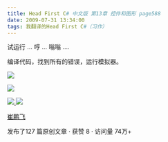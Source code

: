```yaml
---
title: Head First C# 中文版 第13章 控件和图形 page588
date: 2009-07-31 13:34:00
tags: 我翻译的Head First C#（习作）
---
```

试运行  ...  哼  ...  嗡嗡  ....

编译代码，找到所有的错误，运行模拟器。

![](https://p-blog.csdn.net/images/p_blog_csdn_net/cuipengfei1/EntryImages/20090731/2009-07-31_13-29-45.jpg)

![](https://p-blog.csdn.net/images/p_blog_csdn_net/cuipengfei1/EntryImages/20090731/2009-07-31_13-29-58.jpg)



[ ![](https://profile.csdnimg.cn/5/2/5/3_cuipengfei1)
![](https://g.csdnimg.cn/static/user-reg-year/1x/11.png)
](https://blog.csdn.net/cuipengfei1)

[ 崔鹏飞 ](https://blog.csdn.net/cuipengfei1)

发布了127 篇原创文章  ·  获赞 8  ·  访问量 74万+

